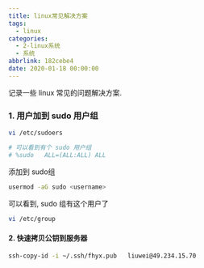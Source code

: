 ```yaml
---
title: linux常见解决方案
tags:
  - linux
categories:
  - 2-linux系统
  - 系统
abbrlink: 182cebe4
date: 2020-01-18 00:00:00
---
```


记录一些 linux 常见的问题解决方案.

### 1. 用户加到 sudo 用户组

```bash
vi /etc/sudoers

# 可以看到有个 sudo 用户组
# %sudo   ALL=(ALL:ALL) ALL
```

<!-- more -->

添加到 sudo组

```bash
usermod -aG sudo <username>
```

可以看到, sudo 组有这个用户了

```bash
vi /etc/group 
```



#### 2. 快速拷贝公钥到服务器

```bash
ssh-copy-id -i ~/.ssh/fhyx.pub   liuwei@49.234.15.70
```

